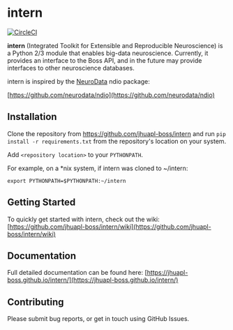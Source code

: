 # intern
[![CircleCI](https://circleci.com/gh/jhuapl-boss/intern.svg?style=svg)](https://circleci.com/gh/jhuapl-boss/intern)


**intern** (Integrated Toolkit for Extensible and Reproducible Neuroscience) is
a Python 2/3 module that enables big-data neuroscience.  Currently, it provides
an interface to the Boss API, and in the future may provide interfaces to other
neuroscience databases.

intern is inspired by the [NeuroData](http://neurodata.io) ndio package:

[https://github.com/neurodata/ndio](https://github.com/neurodata/ndio)


## Installation

Clone the repository from https://github.com/jhuapl-boss/intern and run
`pip install -r requirements.txt` from the repository's location on your
system.

Add `<repository location>` to your `PYTHONPATH`.

For example, on a *nix system, if intern was cloned to ~/intern:

`export PYTHONPATH=$PYTHONPATH:~/intern`


## Getting Started

To quickly get started with intern, check out the wiki: [https://github.com/jhuapl-boss/intern/wiki](https://github.com/jhuapl-boss/intern/wiki) 


## Documentation

Full detailed documentation can be found here: [https://jhuapl-boss.github.io/intern/](https://jhuapl-boss.github.io/intern/) 


## Contributing

Please submit bug reports, or get in touch using GitHub Issues. 